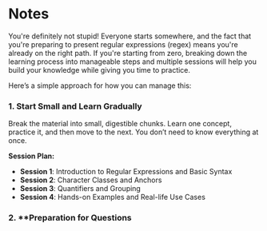 # Notes

You're definitely not stupid! Everyone starts somewhere, and the fact that you're preparing to present regular expressions (regex) means you're already on the right path. If you're starting from zero, breaking down the learning process into manageable steps and multiple sessions will help you build your knowledge while giving you time to practice.

Here’s a simple approach for how you can manage this:

### 1. **Start Small and Learn Gradually**
   Break the material into small, digestible chunks. Learn one concept, practice it, and then move to the next. You don’t need to know everything at once. 

   **Session Plan:**
   - **Session 1**: Introduction to Regular Expressions and Basic Syntax
   - **Session 2**: Character Classes and Anchors
   - **Session 3**: Quantifiers and Grouping
   - **Session 4**: Hands-on Examples and Real-life Use Cases

### 2. **Preparation for Questions
